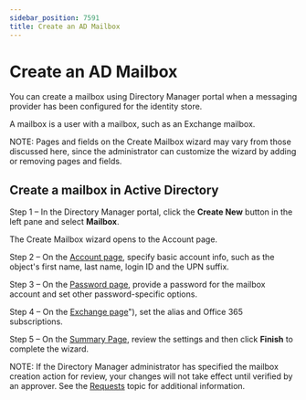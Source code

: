 ```yaml
---
sidebar_position: 7591
title: Create an AD Mailbox
---
```


# Create an AD Mailbox

You can create a mailbox using Directory Manager portal when a messaging provider has been configured for the identity store.

A mailbox is a user with a mailbox, such as an Exchange mailbox.

NOTE: Pages and fields on the Create Mailbox wizard may vary from those discussed here, since the administrator can customize the wizard by adding or removing pages and fields.

## Create a mailbox in Active Directory

Step 1 –  In the Directory Manager portal, click the **Create New** button in the left pane and select  **Mailbox**.

The Create Mailbox wizard opens to the Account page.

Step 2 – On the [Account page](../Account "Account page"), specify basic account info, such as the object's first name, last name, login ID and the UPN suffix.

Step 3 – On the [Password page](../Password "Password page"), provide a password for the mailbox account and set other password-specific options.

Step 4 – On the [Exchange page](Exchange)"), set the alias and Office 365 subscriptions.

Step 5 – On the [Summary Page](../Summary "Summary Page"), review the settings and then click **Finish** to complete the wizard.

NOTE: If the Directory Manager administrator has specified the mailbox creation action for review, your changes will not take effect until verified by an approver. See the [Requests](../../../../Request/Overview) topic for additional information.